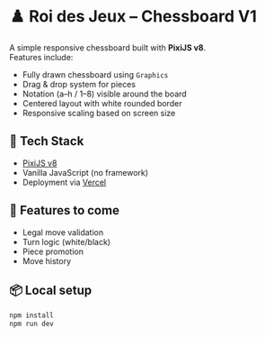 # ♟️ Roi des Jeux – Chessboard V1

A simple responsive chessboard built with **PixiJS v8**.  
Features include:

- Fully drawn chessboard using `Graphics`
- Drag & drop system for pieces
- Notation (a–h / 1–8) visible around the board
- Centered layout with white rounded border
- Responsive scaling based on screen size

## 🚀 Tech Stack

- [PixiJS v8](https://pixijs.com/)
- Vanilla JavaScript (no framework)
- Deployment via [Vercel](https://vercel.com/)

## 🧩 Features to come

- Legal move validation
- Turn logic (white/black)
- Piece promotion
- Move history

## 📦 Local setup

```bash
npm install
npm run dev
